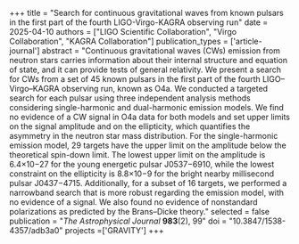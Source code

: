 +++
title = "Search for continuous gravitational waves from known pulsars in the first part of the fourth LIGO-Virgo-KAGRA observing run"
date = 2025-04-10
authors = ["LIGO Scientific Collaboration", "Virgo Collaboration", "KAGRA Collaboration"]
publication_types = ['article-journal']
abstract = "Continuous gravitational waves (CWs) emission from neutron stars carries information about their internal structure and equation of state, and it can provide tests of general relativity. We present a search for CWs from a set of 45 known pulsars in the first part of the fourth LIGO–Virgo–KAGRA observing run, known as O4a. We conducted a targeted search for each pulsar using three independent analysis methods considering single-harmonic and dual-harmonic emission models. We find no evidence of a CW signal in O4a data for both models and set upper limits on the signal amplitude and on the ellipticity, which quantifies the asymmetry in the neutron star mass distribution. For the single-harmonic emission model, 29 targets have the upper limit on the amplitude below the theoretical spin-down limit. The lowest upper limit on the amplitude is 6.4×10−27 for the young energetic pulsar J0537−6910, while the lowest constraint on the ellipticity is 8.8×10−9 for the bright nearby millisecond pulsar J0437−4715. Additionally, for a subset of 16 targets, we performed a narrowband search that is more robust regarding the emission model, with no evidence of a signal. We also found no evidence of nonstandard polarizations as predicted by the Brans–Dicke theory."
selected = false
publication = "*The Astrophysical Journal* **983**(2), 99"
doi = "10.3847/1538-4357/adb3a0"
projects =['GRAVITY']
+++
